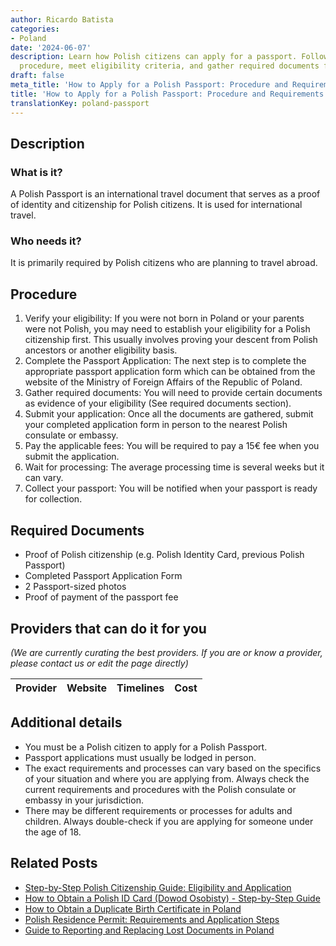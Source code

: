 ```yaml
---
author: Ricardo Batista
categories:
- Poland
date: '2024-06-07'
description: Learn how Polish citizens can apply for a passport. Follow the step-by-step
  procedure, meet eligibility criteria, and gather required documents for processing.
draft: false
meta_title: 'How to Apply for a Polish Passport: Procedure and Requirements'
title: 'How to Apply for a Polish Passport: Procedure and Requirements'
translationKey: poland-passport
---
```


## Description
### What is it?
A Polish Passport is an international travel document that serves as a proof of identity and citizenship for Polish citizens. It is used for international travel.

### Who needs it?
It is primarily required by Polish citizens who are planning to travel abroad.

## Procedure
1. Verify your eligibility: If you were not born in Poland or your parents were not Polish, you may need to establish your eligibility for a Polish citizenship first. This usually involves proving your descent from Polish ancestors or another eligibility basis.
2. Complete the Passport Application: The next step is to complete the appropriate passport application form which can be obtained from the website of the Ministry of Foreign Affairs of the Republic of Poland.
3. Gather required documents: You will need to provide certain documents as evidence of your eligibility (See required documents section).
4. Submit your application: Once all the documents are gathered, submit your completed application form in person to the nearest Polish consulate or embassy.
5. Pay the applicable fees: You will be required to pay a 15€ fee when you submit the application.
6. Wait for processing: The average processing time is several weeks but it can vary.
7. Collect your passport: You will be notified when your passport is ready for collection.

## Required Documents
- Proof of Polish citizenship (e.g. Polish Identity Card, previous Polish Passport)
- Completed Passport Application Form
- 2 Passport-sized photos
- Proof of payment of the passport fee

## Providers that can do it for you

_(We are currently curating the best providers. If you are or know a provider, please contact us or edit the page directly)_

| Provider        |     Website     |     Timelines    |       Cost      |
| :-------------: | :-------------: |  :-------------: | :-------------: |

## Additional details
- You must be a Polish citizen to apply for a Polish Passport.
- Passport applications must usually be lodged in person.
- The exact requirements and processes can vary based on the specifics of your situation and where you are applying from. Always check the current requirements and procedures with the Polish consulate or embassy in your jurisdiction.
- There may be different requirements or processes for adults and children. Always double-check if you are applying for someone under the age of 18.


## Related Posts

- [Step-by-Step Polish Citizenship Guide: Eligibility and Application](https://tramitit.com/guides/poland/application_for_citizenship/)
- [How to Obtain a Polish ID Card (Dowod Osobisty) - Step-by-Step Guide](https://tramitit.com/guides/poland/id_card/)
- [How to Obtain a Duplicate Birth Certificate in Poland](https://tramitit.com/guides/poland/issuance_of_duplicate_birth_certificate/)
- [Polish Residence Permit: Requirements and Application Steps](https://tramitit.com/guides/poland/residence_permit/)
- [Guide to Reporting and Replacing Lost Documents in Poland](https://tramitit.com/guides/poland/report_of_lost_documents/)